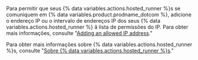 Para permitir que seus {% data variables.actions.hosted_runner %}s se comuniquem em {% data variables.product.prodname_dotcom %}, adicione o endereço IP ou o intervalo de endereços IP dos seus {% data variables.actions.hosted_runner %} â lista de permissões do IP. Para obter mais informações, consulte "[Adding an allowed IP address](#adding-an-allowed-ip-address)."

Para obter mais informações sobre {% data variables.actions.hosted_runner %}s, consulte "[Sobre {% data variables.actions.hosted_runner %}s](/github-ae@latest/actions/using-github-hosted-runners/about-ae-hosted-runners)."
